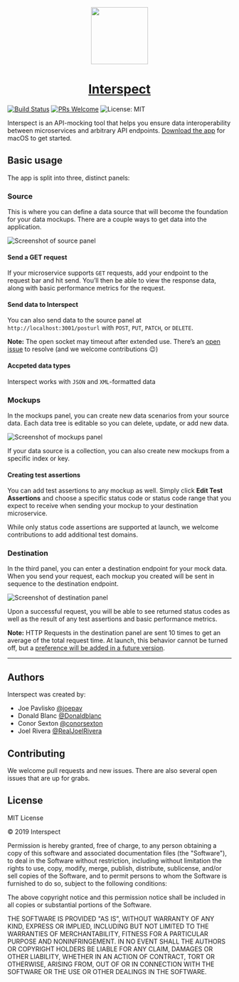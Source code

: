 <p align="center">
  <img src="https://github.com/oslabs-beta/Interspect/blob/master/public/icon_png.png" width="128" />
  <h1 align="center"><a href="https://interspect.io/">Interspect</a></h1>
</p>

[![Build Status](https://travis-ci.com/oslabs-beta/Interspect.svg?branch=master)](https://travis-ci.com/github/oslabs-beta/interspect)
[![PRs Welcome](https://img.shields.io/badge/PRs-welcome-brightgreen.svg)](https://github.com/oslabs-beta/Interspect/pulls)
![License: MIT](https://img.shields.io/badge/License-MIT-yellow.svg)

Interspect is an API-mocking tool that helps you ensure data interoperability between microservices and arbitrary API endpoints. [Download the app](https://github.com/oslabs-beta/Interspect/releases/download/1.0.0/Interspect-macOS-x64.zip) for macOS to get started.

## Basic usage
The app is split into three, distinct panels:

### Source
This is where you can define a data source that will become the foundation for your data mockups. There are a couple ways to get data  into the application.

![Screenshot of source panel](/assets/screenshots/source-panel.png)

#### Send a GET request
If your microservice supports `GET` requests, add your endpoint to the request bar and hit send. You’ll then be able to view the response data, along with basic performance metrics for the request.

#### Send data to Interspect
You can also send data to the source panel at `http://localhost:3001/posturl` with `POST`, `PUT`, `PATCH`, or `DELETE`.

**Note:** The open socket may timeout after extended use. There’s an [open issue](https://github.com/oslabs-beta/Interspect/issues/94) to resolve (and we welcome contributions 😉)

#### Accpeted data types
Interspect works with `JSON` and `XML`-formatted data

### Mockups
In the mockups panel, you can create new data scenarios from your source data. Each data tree is editable so you can delete, update, or add new data.

![Screenshot of mockups panel](/assets/screenshots/mockups-panel.png)

If your data source is a collection, you can also create new mockups from a specific index or key.

#### Creating test assertions
You can add test assertions to any mockup as well. Simply click **Edit Test Assertions** and choose a specific status code or status code range that you expect to receive when sending your mockup to your destination microservice.

While only status code assertions are supported at launch, we welcome contributions to add additional test domains.

### Destination
In the third panel, you can enter a destination endpoint for your mock data. When you send your request, each mockup you created will be sent in sequence to the destination endpoint. 

![Screenshot of destination panel](/assets/screenshots/destination-panel.png)

Upon a successful request, you will be able to see returned status codes as well as the result of any test assertions and basic performance metrics. 

**Note:** HTTP Requests in the destination panel are sent 10 times to get an average of the total request time. At launch, this behavior cannot be turned off, but a [preference will be added in a future version](https://github.com/oslabs-beta/Interspect/issues/95).


----
## Authors
Interspect was created by:

- Joe Pavlisko [@joepav](https://github.com/joepav)
- Donald Blanc [@Donaldblanc](https://github.com/Donaldblanc)
- Conor Sexton [@conorsexton](https://github.com/conorsexton)
- Joel Rivera [@RealJoelRivera](https://github.com/RealJoelRivera)

## Contributing
We welcome pull requests and new issues. There are also several open issues that are up for grabs. 

## License
MIT License

© 2019 Interspect

Permission is hereby granted, free of charge, to any person obtaining a copy
of this software and associated documentation files (the "Software"), to deal
in the Software without restriction, including without limitation the rights
to use, copy, modify, merge, publish, distribute, sublicense, and/or sell
copies of the Software, and to permit persons to whom the Software is
furnished to do so, subject to the following conditions:

The above copyright notice and this permission notice shall be included in all
copies or substantial portions of the Software.

THE SOFTWARE IS PROVIDED "AS IS", WITHOUT WARRANTY OF ANY KIND, EXPRESS OR
IMPLIED, INCLUDING BUT NOT LIMITED TO THE WARRANTIES OF MERCHANTABILITY,
FITNESS FOR A PARTICULAR PURPOSE AND NONINFRINGEMENT. IN NO EVENT SHALL THE
AUTHORS OR COPYRIGHT HOLDERS BE LIABLE FOR ANY CLAIM, DAMAGES OR OTHER
LIABILITY, WHETHER IN AN ACTION OF CONTRACT, TORT OR OTHERWISE, ARISING FROM,
OUT OF OR IN CONNECTION WITH THE SOFTWARE OR THE USE OR OTHER DEALINGS IN THE
SOFTWARE.
